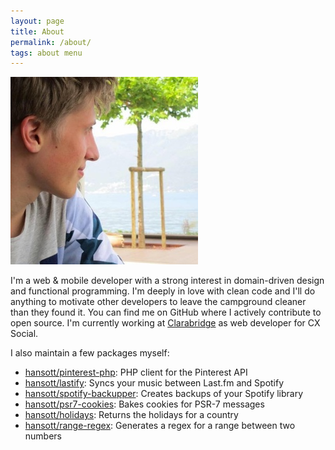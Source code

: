 ```yaml
---
layout: page
title: About
permalink: /about/
tags: about menu
---
```


![Hans Ott](/images/hansott.jpg)

I'm a web & mobile developer with a strong interest in domain-driven design and functional programming. I'm deeply in love with clean code and I'll do anything to motivate other developers to leave the campground cleaner than they found it. You can find me on GitHub where I actively contribute to open source. I'm currently working at [Clarabridge](https://cxsocial.clarabridge.com) as web developer for CX Social.

I also maintain a few packages myself:

* [hansott/pinterest-php](https://github.com/hansott/pinterest-php): PHP client for the Pinterest API
* [hansott/lastify](https://github.com/hansott/lastify): Syncs your music between Last.fm and Spotify
* [hansott/spotify-backupper](https://github.com/hansott/spotify-backupper): Creates backups of your Spotify library
* [hansott/psr7-cookies](https://github.com/hansott/psr7-cookies): Bakes cookies for PSR-7 messages
* [hansott/holidays](https://github.com/hansott/holidays): Returns the holidays for a country
* [hansott/range-regex](https://github.com/hansott/range-regex): Generates a regex for a range between two numbers
